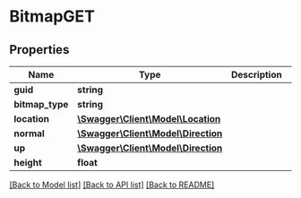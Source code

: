 # BitmapGET

## Properties
Name | Type | Description | Notes
------------ | ------------- | ------------- | -------------
**guid** | **string** |  | [optional] 
**bitmap_type** | **string** |  | [optional] 
**location** | [**\Swagger\Client\Model\Location**](Location.md) |  | [optional] 
**normal** | [**\Swagger\Client\Model\Direction**](Direction.md) |  | [optional] 
**up** | [**\Swagger\Client\Model\Direction**](Direction.md) |  | [optional] 
**height** | **float** |  | [optional] 

[[Back to Model list]](../README.md#documentation-for-models) [[Back to API list]](../README.md#documentation-for-api-endpoints) [[Back to README]](../README.md)


